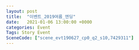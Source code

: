 ```yaml
---
layout: post
title:  "이벤트_2019여름_엔딩"
date:   2021-01-06 13:00:00 +0000
categories: Event
Tags: Story Event
SceneCode: ["scene_evt190627_cp0_q2_s10,7429311"]
---
```

